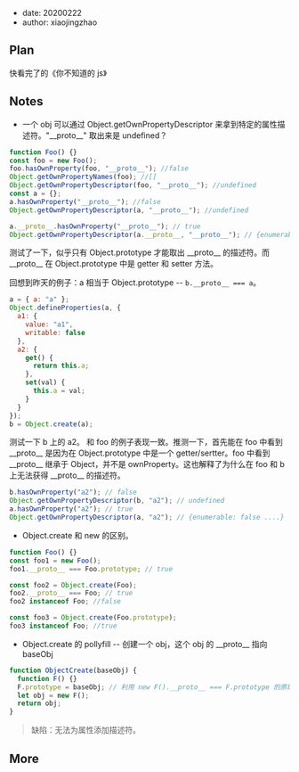 - date: 20200222
- author: xiaojingzhao

## Plan

快看完了的《你不知道的 js》

## Notes

- 一个 obj 可以通过 Object.getOwnPropertyDescriptor 来拿到特定的属性描述符。"\_\_proto\_\_" 取出来是 undefined？

```js
function Foo() {}
const foo = new Foo();
foo.hasOwnProperty(foo, "__proto__"); //false
Object.getOwnPropertyNames(foo); //[]
Object.getOwnPropertyDescriptor(foo, "__proto__"); //undefined
const a = {};
a.hasOwnProperty("__proto__"); //false
Object.getOwnPropertyDescriptor(a, "__proto__"); //undefined

a.__proto__.hasOwnProperty("__proto__"); // true
Object.getOwnPropertyDescriptor(a.__proto__, "__proto__"); // {enumerable: false, ....}
```

测试了一下，似乎只有 Object.prototype 才能取出 \_\_proto\_\_ 的描述符。而 \_\_proto\_\_ 在 Object.prototype 中是 getter 和 setter 方法。

回想到昨天的例子：a 相当于 Object.prototype -- `b.__proto__ === a`。

```js
a = { a: "a" };
Object.defineProperties(a, {
  a1: {
    value: "a1",
    writable: false
  },
  a2: {
    get() {
      return this.a;
    },
    set(val) {
      this.a = val;
    }
  }
});
b = Object.create(a);
```

测试一下 b 上的 a2。 和 foo 的例子表现一致。推测一下，首先能在 foo 中看到 \_\_proto\_\_ 是因为在 Object.prototype 中是一个 getter/sertter。foo 中看到 \_\_proto\_\_ 继承于 Object，并不是 ownProperty。这也解释了为什么在 foo 和 b 上无法获得 \_\_proto\_\_ 的描述符。

```js
b.hasOwnProperty("a2"); // false
Object.getOwnPropertyDescriptor(b, "a2"); // undefined
a.hasOwnProperty("a2"); // true
Object.getOwnPropertyDescriptor(a, "a2"); // {enumerable: false ....}
```

- Object.create 和 new 的区别。

```js
function Foo() {}
const foo1 = new Foo();
foo1.__proto__ === Foo.prototype; // true

const foo2 = Object.create(Foo);
foo2.__proto__ === Foo; // true
foo2 instanceof Foo; //false

const foo3 = Object.create(Foo.prototype);
foo3 instanceof Foo; //true
```

- Object.create 的 pollyfill -- 创建一个 obj，这个 obj 的 \_\_proto\_\_ 指向 baseObj

```js
function ObjectCreate(baseObj) {
  function F() {}
  F.prototype = baseObj; // 利用 new F().__proto__ === F.prototype 的原理
  let obj = new F();
  return obj;
}
```

> 缺陷：无法为属性添加描述符。

## More
